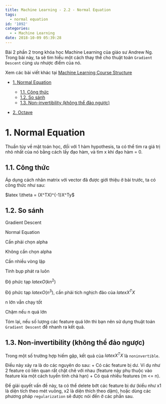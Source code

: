 ```yaml
---
title: Machine Learning - 2.2 - Normal Equation
tags:
  - normal equation
id: '1092'
categories:
  - - Machine Learning
date: 2018-10-09 05:39:28
---
```


Bài 2 phần 2 trong khóa học Machine Learning của giáo sư Andrew Ng. Trong bài này, ta sẽ tìm hiểu một cách thay thế cho thuật toán `Gradient Descent` cùng ưu nhược điểm của nó.
<!-- more -->
Xem các bài viết khác tại [Machine Learning Course Structure](https://huntertran.ca/machine-learning-course/)

*   [1. Normal Equation](#1-normal-equation)
    
    *   [1.1. Công thức](#11-công-thức)
    *   [1.2. So sánh](#12-so-sánh)
    *   [1.3. Non-invertibility (không thể đảo ngược)](#13-non-invertibility-không-thể-đảo-ngược)
*   [2. Octave](#2-octave)

# 1. Normal Equation

Thuần túy về mặt toán học, đối với 1 hàm hypothesis, ta có thể tìm ra giá trị nhỏ nhất của nó bằng cách lấy đạo hàm, và tìm x khi đạo hàm = 0.

## 1.1. Công thức

Áp dụng cách nhân matrix với vector đã được giới thiệu ở bài trước, ta có công thức như sau:

$latex \\theta = (X^TX)^{-1}X^Ty$

## 1.2. So sánh

Gradient Descent

Normal Equation

Cần phải chọn alpha

Không cần chọn alpha

Cần nhiều vòng lặp

Tính bụp phát ra luôn

Độ phức tạp $latex O (kn^2)$

Độ phức tạp $latex O (n^3)$, cần phải tích nghịch đảo của $latex X^TX$

n lớn vẫn chạy tốt

Chậm nếu n quá lớn

Tóm lại, nếu số lượng các feature quá lớn thì bạn nên sử dụng thuật toán `Gradient Descent` để nhanh ra kết quả.

## 1.3. Non-invertibility (không thể đảo ngược)

Trong một số trường hợp hiếm gặp, kết quả của $latex X^TX$ là `noninvertible`.

Điều này xảy ra là do các nguyên do sau: + Có các feature bị dư. Ví dụ như 2 feature có liên quan rất chặt chẽ với nhau (feature này phụ thuộc vào feature kia một cách tuyến tính chả hạn) + Có quá nhiều features (m <= n).

Để giải quyết vấn đề này, ta có thể delete bớt các feature bị dư (kiểu như x1 là diện tích theo mét vuông, x2 là diện thích theo dặm), hoặc dùng các phương pháp `regularization` sẽ được nói đến ở các phần sau.